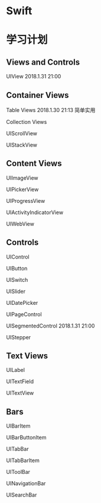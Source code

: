 # Swift


# 学习计划
## Views and Controls
UIView  2018.1.31 21:00

## Container Views
Table Views
2018.1.30 21:13 简单实用

Collection Views

UIScrollView

UIStackView

## Content Views
UIImageView

UIPickerView

UIProgressView

UIActivityIndicatorView

UIWebView

## Controls
UIControl

UIButton

UISwitch

UISlider

UIDatePicker

UIPageControl

UISegmentedControl  2018.1.31 21:00

UIStepper


## Text Views 
UILabel

UITextField

UITextView


## Bars
UIBarItem

UIBarButtonItem

UITabBar

UITabBarItem

UIToolBar

UINavigationBar

UISearchBar






